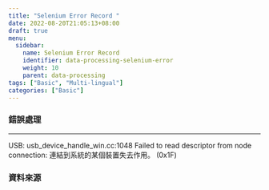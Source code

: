 ```yaml
---
title: "Selenium Error Record "
date: 2022-08-20T21:05:13+08:00
draft: true
menu:
  sidebar:
    name: Selenium Error Record
    identifier: data-processing-selenium-error
    weight: 10
    parent: data-processing
tags: ["Basic", "Multi-lingual"]
categories: ["Basic"]
---
```


### 錯誤處理
***
USB: usb_device_handle_win.cc:1048 Failed to read descriptor from node connection: 連結到系統的某個裝置失去作用。 (0x1F)

### 資料來源
